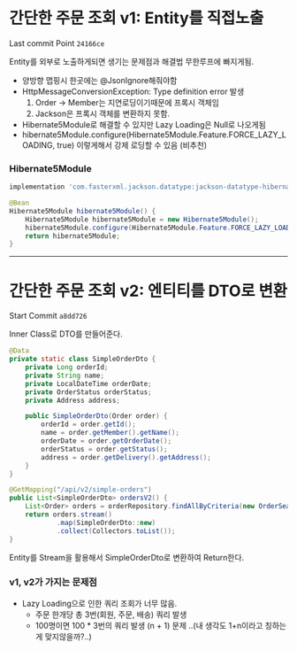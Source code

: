 # 간단한 주문 조회 v1: Entity를 직접노출   

Last commit Point `24166ce`   

Entity를 외부로 노출하게되면 생기는 문제점과 해결법
무한루프에 빠지게됨.
- 양방향 맵핑시 한곳에는 @JsonIgnore해줘야함
- HttpMessageConversionException: Type definition error 발생
     1. Order -> Member는 지연로딩이기때문에 프록시 객체임
     2. Jackson은 프록시 객체를 변환하지 못함.
- Hibernate5Module로 해결할 수 있지만 Lazy Loading은 Null로 나오게됨
- hibernate5Module.configure(Hibernate5Module.Feature.FORCE_LAZY_LOADING, true) 이렇게해서 강제 로딩할 수 있음 (비추천)


### Hibernate5Module

```gradle
implementation 'com.fasterxml.jackson.datatype:jackson-datatype-hibernate5'
```

```java
@Bean
Hibernate5Module hibernate5Module() {
    Hibernate5Module hibernate5Module = new Hibernate5Module();
    hibernate5Module.configure(Hibernate5Module.Feature.FORCE_LAZY_LOADING, true);
    return hibernate5Module;
}
```

---
   
# 간단한 주문 조회 v2: 엔티티를 DTO로 변환

Start Commit `a8dd726`

Inner Class로 DTO를 만들어준다.
```java
@Data
private static class SimpleOrderDto {
    private Long orderId;
    private String name;
    private LocalDateTime orderDate;
    private OrderStatus orderStatus;
    private Address address;

    public SimpleOrderDto(Order order) {
        orderId = order.getId();
        name = order.getMember().getName();
        orderDate = order.getOrderDate();
        orderStatus = order.getStatus();
        address = order.getDelivery().getAddress();
    }
}
```

```java
@GetMapping("/api/v2/simple-orders")
public List<SimpleOrderDto> ordersV2() {
    List<Order> orders = orderRepository.findAllByCriteria(new OrderSearch());
    return orders.stream()
            .map(SimpleOrderDto::new)
            .collect(Collectors.toList());
}
```
Entity를 Stream을 활용해서 SimpleOrderDto로 변환하여 Return한다.


### v1, v2가 가지는 문제점
- Lazy Loading으로 인한 쿼리 조회가 너무 많음.
    - 주문 한개당 총 3번(회원, 주문, 배송) 쿼리 발생
    - 100명이면 100 * 3번의 쿼리 발생 (n + 1) 문제 ..(내 생각도 1+n이라고 칭하는게 맞지않을까?..)